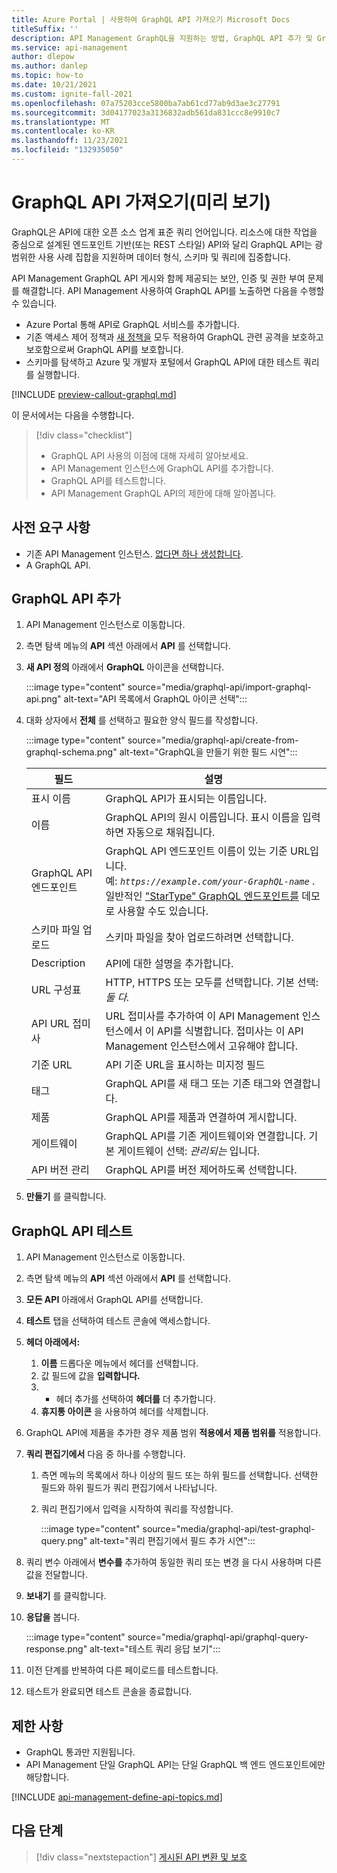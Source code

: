 ```yaml
---
title: Azure Portal | 사용하여 GraphQL API 가져오기 Microsoft Docs
titleSuffix: ''
description: API Management GraphQL을 지원하는 방법, GraphQL API 추가 및 GraphQL 제한에 대해 알아봅니다.
ms.service: api-management
author: dlepow
ms.author: danlep
ms.topic: how-to
ms.date: 10/21/2021
ms.custom: ignite-fall-2021
ms.openlocfilehash: 07a75203cce5800ba7ab61cd77ab9d3ae3c27791
ms.sourcegitcommit: 3d04177023a3136832adb561da831ccc8e9910c7
ms.translationtype: MT
ms.contentlocale: ko-KR
ms.lasthandoff: 11/23/2021
ms.locfileid: "132935050"
---
```

# <a name="import-a-graphql-api-preview"></a>GraphQL API 가져오기(미리 보기)

GraphQL은 API에 대한 오픈 소스 업계 표준 쿼리 언어입니다. 리소스에 대한 작업을 중심으로 설계된 엔드포인트 기반(또는 REST 스타일) API와 달리 GraphQL API는 광범위한 사용 사례 집합을 지원하며 데이터 형식, 스키마 및 쿼리에 집중합니다.

API Management GraphQL API 게시와 함께 제공되는 보안, 인증 및 권한 부여 문제를 해결합니다. API Management 사용하여 GraphQL API를 노출하면 다음을 수행할 수 있습니다.
* Azure Portal 통해 API로 GraphQL 서비스를 추가합니다.  
* 기존 액세스 제어 정책과 [새 정책을](graphql-validation-policies.md) 모두 적용하여 GraphQL 관련 공격을 보호하고 보호함으로써 GraphQL API를 보호합니다. 
* 스키마를 탐색하고 Azure 및 개발자 포털에서 GraphQL API에 대한 테스트 쿼리를 실행합니다. 

[!INCLUDE [preview-callout-graphql.md](./includes/preview/preview-callout-graphql.md)]

이 문서에서는 다음을 수행합니다.
> [!div class="checklist"]
> * GraphQL API 사용의 이점에 대해 자세히 알아보세요.
> * API Management 인스턴스에 GraphQL API를 추가합니다.
> * GraphQL API를 테스트합니다.
> * API Management GraphQL API의 제한에 대해 알아봅니다.

## <a name="prerequisites"></a>사전 요구 사항

- 기존 API Management 인스턴스. [없다면 하나 생성합니다](get-started-create-service-instance.md).
- A GraphQL API. 

## <a name="add-a-graphql-api"></a>GraphQL API 추가

1. API Management 인스턴스로 이동합니다.
1. 측면 탐색 메뉴의 **API** 섹션 아래에서 **API** 를 선택합니다.
1. **새 API 정의** 아래에서 **GraphQL** 아이콘을 선택합니다.

    :::image type="content" source="media/graphql-api/import-graphql-api.png" alt-text="API 목록에서 GraphQL 아이콘 선택":::

1. 대화 상자에서 **전체** 를 선택하고 필요한 양식 필드를 작성합니다.

    :::image type="content" source="media/graphql-api/create-from-graphql-schema.png" alt-text="GraphQL을 만들기 위한 필드 시연":::

    | 필드 | 설명 |
    |----------------|-------|
    | 표시 이름 | GraphQL API가 표시되는 이름입니다. |
    | 이름 | GraphQL API의 원시 이름입니다. 표시 이름을 입력하면 자동으로 채워집니다. |
    | GraphQL API 엔드포인트 | GraphQL API 엔드포인트 이름이 있는 기준 URL입니다. <br /> 예: *`https://example.com/your-GraphQL-name`* . 일반적인 ["StarType" GraphQL 엔드포인트를](https://swapi-graphql.netlify.app/.netlify/functions/index) 데모로 사용할 수도 있습니다. |
    | 스키마 파일 업로드 | 스키마 파일을 찾아 업로드하려면 선택합니다. |
    | Description | API에 대한 설명을 추가합니다. |
    | URL 구성표 | HTTP, HTTPS 또는 모두를 선택합니다. 기본 선택: *둘 다.* |
    | API URL 접미사| URL 접미사를 추가하여 이 API Management 인스턴스에서 이 API를 식별합니다. 접미사는 이 API Management 인스턴스에서 고유해야 합니다. |
    | 기준 URL | API 기준 URL을 표시하는 미지정 필드 |
    | 태그 | GraphQL API를 새 태그 또는 기존 태그와 연결합니다. |
    | 제품 | GraphQL API를 제품과 연결하여 게시합니다. |
    | 게이트웨이 | GraphQL API를 기존 게이트웨이와 연결합니다. 기본 게이트웨이 선택: *관리되는* 입니다. |
    | API 버전 관리 | GraphQL API를 버전 제어하도록 선택합니다. |
 
1. **만들기** 를 클릭합니다.

## <a name="test-your-graphql-api"></a>GraphQL API 테스트

1. API Management 인스턴스로 이동합니다.
1. 측면 탐색 메뉴의 **API** 섹션 아래에서 **API** 를 선택합니다.
1. **모든 API** 아래에서 GraphQL API를 선택합니다.
1. **테스트** 탭을 선택하여 테스트 콘솔에 액세스합니다. 
1. **헤더 아래에서:**
    1. **이름** 드롭다운 메뉴에서 헤더를 선택합니다.
    1. 값 필드에 값을 **입력합니다.**
    1. + 헤더 추가를 선택하여 **헤더를** 더 추가합니다.
    1. **휴지통 아이콘** 을 사용하여 헤더를 삭제합니다.
1. GraphQL API에 제품을 추가한 경우 제품 범위 **적용에서 제품 범위를** 적용합니다.
1. **쿼리 편집기에서** 다음 중 하나를 수행합니다.
    1. 측면 메뉴의 목록에서 하나 이상의 필드 또는 하위 필드를 선택합니다. 선택한 필드와 하위 필드가 쿼리 편집기에서 나타납니다.
    1. 쿼리 편집기에서 입력을 시작하여 쿼리를 작성합니다.
    
        :::image type="content" source="media/graphql-api/test-graphql-query.png" alt-text="쿼리 편집기에서 필드 추가 시연":::

1. 쿼리 변수 아래에서 **변수를** 추가하여 동일한 쿼리 또는 변경 을 다시 사용하며 다른 값을 전달합니다.
1. **보내기** 를 클릭합니다.
1. **응답을** 봅니다.

    :::image type="content" source="media/graphql-api/graphql-query-response.png" alt-text="테스트 쿼리 응답 보기":::

1. 이전 단계를 반복하여 다른 페이로드를 테스트합니다.
1. 테스트가 완료되면 테스트 콘솔을 종료합니다.

## <a name="limitations"></a>제한 사항

* GraphQL 통과만 지원됩니다. 
* API Management 단일 GraphQL API는 단일 GraphQL 백 엔드 엔드포인트에만 해당합니다.

[!INCLUDE [api-management-define-api-topics.md](../../includes/api-management-define-api-topics.md)]

## <a name="next-steps"></a>다음 단계
> [!div class="nextstepaction"]
> [게시된 API 변환 및 보호](transform-api.md)
